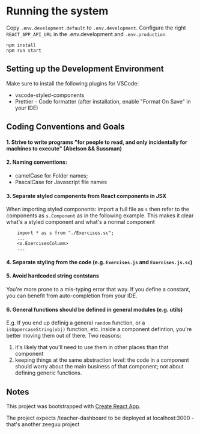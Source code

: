 # Running the system

Copy `.env.development.default` to `.env.development`.
Configure the right `REACT_APP_API_URL` in the .env.development and `.env.production`. 

    npm install
    npm run start
   
## Setting up the Development Environment

Make sure to install the following plugins for VSCode:
- vscode-styled-components
- Prettier - Code formatter (after installation, enable "Format On Save" in your IDE)




## Coding Conventions and Goals

#### 1. Strive to write programs "for people to read, and only incidentally for machines to execute" (Abelson && Sussman)

#### 2. Naming conventions: 

   * camelCase for Folder names; 
   * PascalCase for Javascript file names 
    
#### 3. Separate styled components from React components in JSX
When importing styled components: import a full file as `s` 
then refer to the components as `s.Component` as in the following
example. This makes it clear what's a styled component and what's
a normal component


```
    import * as s from "./Exercises.sc";
    ... 
    <s.ExercisesColumn>
    ... 
```
#### 4. Separate styling from the code (e.g. `Exercises.js` and `Exercises.js.sc`)

#### 5. Avoid hardcoded string contstans

You're more prone to a mis-typing error that way.
If you define a constant, you can benefit from auto-completion from your IDE.

#### 6. General functions should be defined in general modules (e.g. utils)

E.g. If you end up definig a general `random` function, or a `isUppercaseString(obj)` function, etc.
inside a component defintion, you're better moving them out of there. Two reasons:
1. it's likely that you'll need to use them in other places than that component
2. keeping things at the same abstraction level: the code in a component should worry about the main business of that component; not about defining generic functions. 



## Notes

This project was bootstrapped with [Create React App](https://github.com/facebook/create-react-app).

The project expects /teacher-dashboard to be deployed at localhost:3000 - that's another zeeguu project
